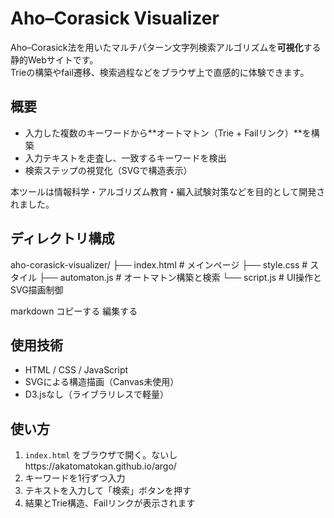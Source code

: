 # Aho–Corasick Visualizer

Aho–Corasick法を用いたマルチパターン文字列検索アルゴリズムを**可視化**する静的Webサイトです。  
Trieの構築やfail遷移、検索過程などをブラウザ上で直感的に体験できます。

##  概要

- 入力した複数のキーワードから**オートマトン（Trie + Failリンク）**を構築
- 入力テキストを走査し、一致するキーワードを検出
- 検索ステップの視覚化（SVGで構造表示）

本ツールは情報科学・アルゴリズム教育・編入試験対策などを目的として開発されました。

##  ディレクトリ構成

aho-corasick-visualizer/
├── index.html # メインページ
├── style.css # スタイル
├── automaton.js # オートマトン構築と検索
└── script.js # UI操作とSVG描画制御

markdown
コピーする
編集する

## 使用技術

- HTML / CSS / JavaScript
- SVGによる構造描画（Canvas未使用）
- D3.jsなし（ライブラリレスで軽量）

##  使い方

1. `index.html` をブラウザで開く。ないしhttps://akatomatokan.github.io/argo/
2. キーワードを1行ずつ入力
3. テキストを入力して「検索」ボタンを押す
4. 結果とTrie構造、Failリンクが表示されます
